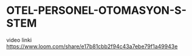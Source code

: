 # OTEL-PERSONEL-OTOMASYON-S-STEM


video linki
https://www.loom.com/share/e17b81cbb2f94c43a7ebe79f1a49943e

